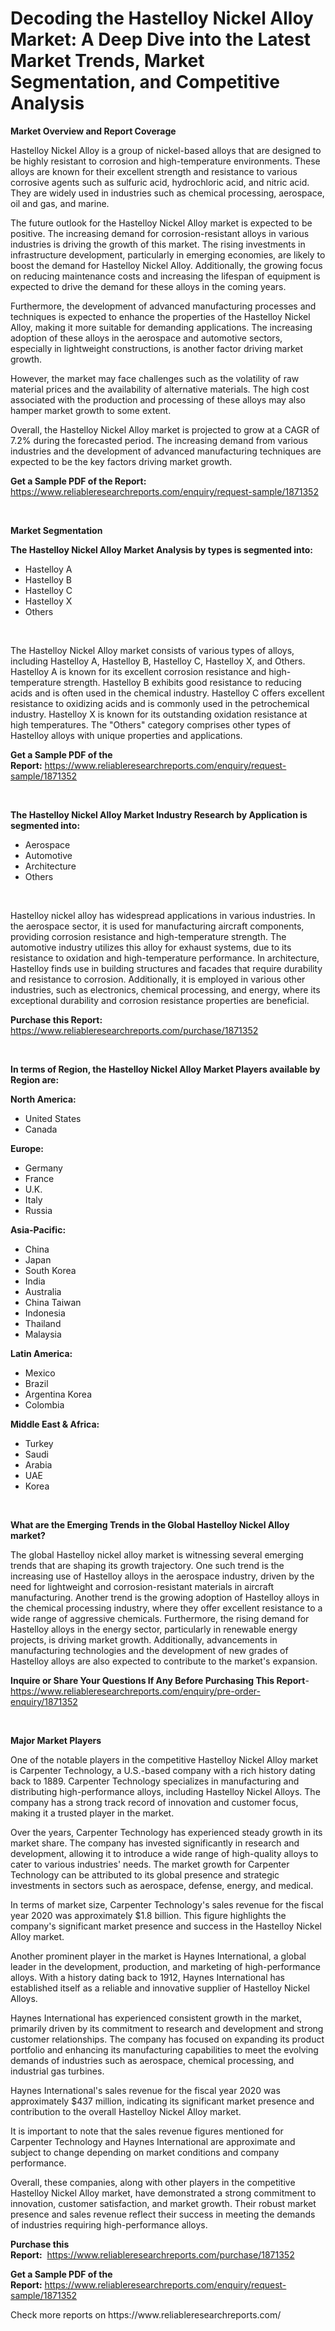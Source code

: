 <p><h1>Decoding the Hastelloy Nickel Alloy Market: A Deep Dive into the Latest Market Trends, Market Segmentation, and Competitive Analysis</h1></p><p><strong>Market Overview and Report Coverage</strong></p>
<p><p>Hastelloy Nickel Alloy is a group of nickel-based alloys that are designed to be highly resistant to corrosion and high-temperature environments. These alloys are known for their excellent strength and resistance to various corrosive agents such as sulfuric acid, hydrochloric acid, and nitric acid. They are widely used in industries such as chemical processing, aerospace, oil and gas, and marine.</p><p>The future outlook for the Hastelloy Nickel Alloy market is expected to be positive. The increasing demand for corrosion-resistant alloys in various industries is driving the growth of this market. The rising investments in infrastructure development, particularly in emerging economies, are likely to boost the demand for Hastelloy Nickel Alloy. Additionally, the growing focus on reducing maintenance costs and increasing the lifespan of equipment is expected to drive the demand for these alloys in the coming years.</p><p>Furthermore, the development of advanced manufacturing processes and techniques is expected to enhance the properties of the Hastelloy Nickel Alloy, making it more suitable for demanding applications. The increasing adoption of these alloys in the aerospace and automotive sectors, especially in lightweight constructions, is another factor driving market growth.</p><p>However, the market may face challenges such as the volatility of raw material prices and the availability of alternative materials. The high cost associated with the production and processing of these alloys may also hamper market growth to some extent.</p><p>Overall, the Hastelloy Nickel Alloy market is projected to grow at a CAGR of 7.2% during the forecasted period. The increasing demand from various industries and the development of advanced manufacturing techniques are expected to be the key factors driving market growth.</p></p>
<p><strong>Get a Sample PDF of the Report:</strong> <a href="https://www.reliableresearchreports.com/enquiry/request-sample/1871352">https://www.reliableresearchreports.com/enquiry/request-sample/1871352</a></p>
<p>&nbsp;</p>
<p><strong>Market Segmentation</strong></p>
<p><strong>The Hastelloy Nickel Alloy Market Analysis by types is segmented into:</strong></p>
<p><ul><li>Hastelloy A</li><li>Hastelloy B</li><li>Hastelloy C</li><li>Hastelloy X</li><li>Others</li></ul></p>
<p>&nbsp;</p>
<p><p>The Hastelloy Nickel Alloy market consists of various types of alloys, including Hastelloy A, Hastelloy B, Hastelloy C, Hastelloy X, and Others. Hastelloy A is known for its excellent corrosion resistance and high-temperature strength. Hastelloy B exhibits good resistance to reducing acids and is often used in the chemical industry. Hastelloy C offers excellent resistance to oxidizing acids and is commonly used in the petrochemical industry. Hastelloy X is known for its outstanding oxidation resistance at high temperatures. The "Others" category comprises other types of Hastelloy alloys with unique properties and applications.</p></p>
<p><strong>Get a Sample PDF of the Report:</strong>&nbsp;<a href="https://www.reliableresearchreports.com/enquiry/request-sample/1871352">https://www.reliableresearchreports.com/enquiry/request-sample/1871352</a></p>
<p>&nbsp;</p>
<p><strong>The Hastelloy Nickel Alloy Market Industry Research by Application is segmented into:</strong></p>
<p><ul><li>Aerospace</li><li>Automotive</li><li>Architecture</li><li>Others</li></ul></p>
<p>&nbsp;</p>
<p><p>Hastelloy nickel alloy has widespread applications in various industries. In the aerospace sector, it is used for manufacturing aircraft components, providing corrosion resistance and high-temperature strength. The automotive industry utilizes this alloy for exhaust systems, due to its resistance to oxidation and high-temperature performance. In architecture, Hastelloy finds use in building structures and facades that require durability and resistance to corrosion. Additionally, it is employed in various other industries, such as electronics, chemical processing, and energy, where its exceptional durability and corrosion resistance properties are beneficial.</p></p>
<p><strong>Purchase this Report:</strong>&nbsp; <a href="https://www.reliableresearchreports.com/purchase/1871352">https://www.reliableresearchreports.com/purchase/1871352</a></p>
<p>&nbsp;</p>
<p><strong>In terms of Region, the Hastelloy Nickel Alloy Market Players available by Region are:</strong></p>
<p>
    <p> <strong> North America: </strong>
        <ul>
            <li>United States</li>
            <li>Canada</li>
        </ul>
        </p> 
    <p> <strong> Europe: </strong>
        <ul>
            <li>Germany</li>
            <li>France</li>
            <li>U.K.</li>
            <li>Italy</li>
            <li>Russia</li>
        </ul>
        </p> 
    <p> <strong> Asia-Pacific: </strong>
        <ul>
            <li>China</li>
            <li>Japan</li>
            <li>South Korea</li>
            <li>India</li>
            <li>Australia</li>
            <li>China Taiwan</li>
            <li>Indonesia</li>
            <li>Thailand</li>
            <li>Malaysia</li>
        </ul>
        </p> 
    <p> <strong> Latin America: </strong>
        <ul>
            <li>Mexico</li>
            <li>Brazil</li>
            <li>Argentina Korea</li>
            <li>Colombia</li>
        </ul>
        </p> 
    <p> <strong> Middle East & Africa: </strong>
        <ul>
            <li>Turkey</li>
            <li>Saudi</li>
            <li>Arabia</li>
            <li>UAE</li>
            <li>Korea</li>
        </ul>
    </p>
    </p>
<p>&nbsp;</p>
<p><strong>What are the Emerging Trends in the Global Hastelloy Nickel Alloy market?</strong></p>
<p><p>The global Hastelloy nickel alloy market is witnessing several emerging trends that are shaping its growth trajectory. One such trend is the increasing use of Hastelloy alloys in the aerospace industry, driven by the need for lightweight and corrosion-resistant materials in aircraft manufacturing. Another trend is the growing adoption of Hastelloy alloys in the chemical processing industry, where they offer excellent resistance to a wide range of aggressive chemicals. Furthermore, the rising demand for Hastelloy alloys in the energy sector, particularly in renewable energy projects, is driving market growth. Additionally, advancements in manufacturing technologies and the development of new grades of Hastelloy alloys are also expected to contribute to the market's expansion.</p></p>
<p><strong>Inquire or Share Your Questions If Any Before Purchasing This Report</strong>- <a href="https://www.reliableresearchreports.com/enquiry/pre-order-enquiry/1871352">https://www.reliableresearchreports.com/enquiry/pre-order-enquiry/1871352</a></p>
<p>&nbsp;</p>
<p><strong>Major Market Players</strong></p>
<p><p>One of the notable players in the competitive Hastelloy Nickel Alloy market is Carpenter Technology, a U.S.-based company with a rich history dating back to 1889. Carpenter Technology specializes in manufacturing and distributing high-performance alloys, including Hastelloy Nickel Alloys. The company has a strong track record of innovation and customer focus, making it a trusted player in the market.</p><p>Over the years, Carpenter Technology has experienced steady growth in its market share. The company has invested significantly in research and development, allowing it to introduce a wide range of high-quality alloys to cater to various industries' needs. The market growth for Carpenter Technology can be attributed to its global presence and strategic investments in sectors such as aerospace, defense, energy, and medical.</p><p>In terms of market size, Carpenter Technology's sales revenue for the fiscal year 2020 was approximately $1.8 billion. This figure highlights the company's significant market presence and success in the Hastelloy Nickel Alloy market.</p><p>Another prominent player in the market is Haynes International, a global leader in the development, production, and marketing of high-performance alloys. With a history dating back to 1912, Haynes International has established itself as a reliable and innovative supplier of Hastelloy Nickel Alloys.</p><p>Haynes International has experienced consistent growth in the market, primarily driven by its commitment to research and development and strong customer relationships. The company has focused on expanding its product portfolio and enhancing its manufacturing capabilities to meet the evolving demands of industries such as aerospace, chemical processing, and industrial gas turbines.</p><p>Haynes International's sales revenue for the fiscal year 2020 was approximately $437 million, indicating its significant market presence and contribution to the overall Hastelloy Nickel Alloy market.</p><p>It is important to note that the sales revenue figures mentioned for Carpenter Technology and Haynes International are approximate and subject to change depending on market conditions and company performance.</p><p>Overall, these companies, along with other players in the competitive Hastelloy Nickel Alloy market, have demonstrated a strong commitment to innovation, customer satisfaction, and market growth. Their robust market presence and sales revenue reflect their success in meeting the demands of industries requiring high-performance alloys.</p></p>
<p><strong>Purchase this Report:</strong>&nbsp;&nbsp;<a href="https://www.reliableresearchreports.com/purchase/1871352">https://www.reliableresearchreports.com/purchase/1871352</a></p>
<p></p>
<p><strong>Get a Sample PDF of the Report:</strong>&nbsp;<a href="https://www.reliableresearchreports.com/enquiry/request-sample/1871352">https://www.reliableresearchreports.com/enquiry/request-sample/1871352</a></p>
<p>Check more reports on https://www.reliableresearchreports.com/</p>
